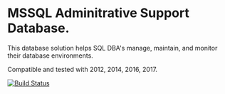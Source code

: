 # MSSQL Adminitrative Support Database. 

This database solution helps SQL DBA's manage, maintain, and monitor their database environments. 

Compatible and tested with 2012, 2014, 2016, 2017.

[![Build Status](https://dev.azure.com/wayneteutenberg/DBAid2/_apis/build/status/Teutenberg.DBAid2?branchName=master)](https://dev.azure.com/wayneteutenberg/DBAid2/_build/latest?definitionId=1&branchName=master)
